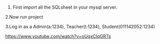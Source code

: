 1. First import all the SQLsheet in your mysql server.

2.Now run project 

3.Log in as a Admin(a:1234), Teacher(t:1234), Student(011142052:1234)

https://www.youtube.com/watch?v=oUqxClqGRTs
